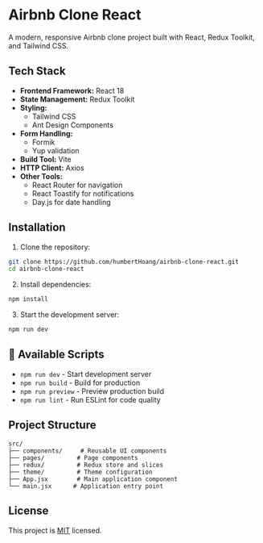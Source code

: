 # Airbnb Clone React

A modern, responsive Airbnb clone project built with React, Redux Toolkit, and Tailwind CSS.

## Tech Stack

- **Frontend Framework:** React 18
- **State Management:** Redux Toolkit
- **Styling:**
  - Tailwind CSS
  - Ant Design Components
- **Form Handling:**
  - Formik
  - Yup validation
- **Build Tool:** Vite
- **HTTP Client:** Axios
- **Other Tools:**
  - React Router for navigation
  - React Toastify for notifications
  - Day.js for date handling

## Installation

1. Clone the repository:

```bash
git clone https://github.com/humbertHoang/airbnb-clone-react.git
cd airbnb-clone-react
```

2. Install dependencies:

```bash
npm install
```

3. Start the development server:

```bash
npm run dev
```

## 🔧 Available Scripts

- `npm run dev` - Start development server
- `npm run build` - Build for production
- `npm run preview` - Preview production build
- `npm run lint` - Run ESLint for code quality

## Project Structure

```
src/
├── components/     # Reusable UI components
├── pages/         # Page components
├── redux/         # Redux store and slices
├── theme/         # Theme configuration
├── App.jsx        # Main application component
└── main.jsx      # Application entry point
```

## License

This project is [MIT](LICENSE) licensed.
